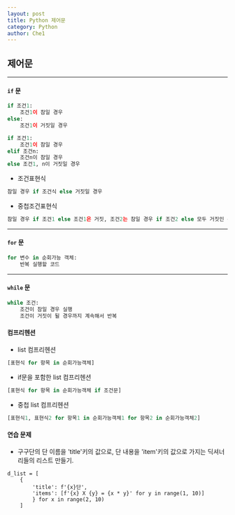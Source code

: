 ```yaml
---
layout: post
title: Python 제어문
category: Python
author: Che1
---
```




## 제어문
- - -

#### `if` 문
```python
if 조건1:
    조건1이 참일 경우
else:
    조건1이 거짓일 경우
```
```python
if 조건1:
    조건1이 참일 경우
elif 조건n:
    조건n이 참일 경우
else 조건1, n이 거짓일 경우
```

- 조건표현식

```python
참일 경우 if 조건식 else 거짓일 경우
```

- 중첩조건표현식

```python
참일 경우 if 조건1 else 조건1은 거짓, 조건2는 참일 경우 if 조건2 else 모두 거짓인 경우
```

- - -

#### `for` 문

```python
for 변수 in 순회가능 객체:
    반복 실행할 코드
```

- - -

#### `while` 문

```python
while 조건:
    조건이 참일 경우 실행
    조건이 거짓이 될 경우까지 계속해서 반복
```

#### 컴프리헨션

- list 컴프리헨션

```python
[표현식 for 항목 in 순회가능객체]
```

- if문을 포함한 list 컴프리헨션

```python
[표현식 for 항목 in 순회가능객체 if 조건문]
```

- 중첩 list 컴프리헨션

```python
[표현식1, 표현식2 for 항목1 in 순회가능객체1 for 항목2 in 순회가능객체2]
```

#### 연습 문제
- 구구단의 단 이름을 'title'키의 값으로, 단 내용을 'item'키의 값으로 가지는 딕셔너리들의 리스트 만들기.

```pyton
d_list = [
    {
        'title': f'{x}단', 
        'items': [f'{x} X {y} = {x * y}' for y in range(1, 10)]
        } for x in range(2, 10)
    ]
```